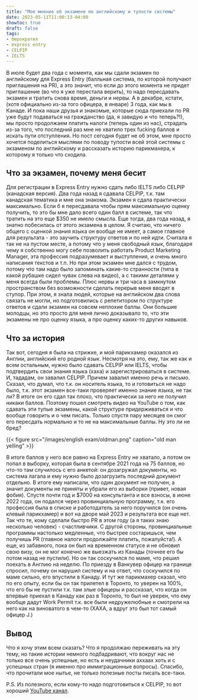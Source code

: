 ```yaml
---
title: "Мое мнение об экзамене по английскому и тупости системы"
date: 2023-05-11T11:00:13-04:00
showtoc: true
draft: false
tags:
- бюрократия
- express entry
- CELPIP
- IELTS
---
```

В июле будет два года с момента, как мы сдали экзамен по английскому для Express Entry (балльная система, по которой получают приглашения на PR), а это значит, что если до этого момента не придет приглашение (во что я уже перестала верить), то надо пересдавать экзамен и тратить снова время, деньги и нервы. А в декабре, кстати, (хотя официально из-за того офицера, в январе) 3 года, как мы в Канаде. И пока наши друзья и знакомые, которые сюда приехали по PR уже будут подаваться на гражданство (да, я завидую и что теперь?!), мы просто продолжаем платить налоги (теперь один из нас), страдать из-за того, что последний раз мне не хватило трех fucking баллов и искать пути отступления. Но пост сегодня будет не об этом, мне просто хочется поделиться мыслями по поводу тупости всей этой системы с экзаменом по английскому и рассказать историю парикмахера, к которому я только что сходила. 

## Что за экзамен, почему меня бесит

Для регистрации в Express Entry нужно сдать либо IELTS либо CELPIP (канадская версия). Два года назад я сдавала CELPIP, т.к. там канадская тематика и мне она знакома. Экзамен я сдала практически максимально. Если б я пересдавала чтобы прям максимальную оценку получить, то это бы мне дало всего один балл в системе, так что тратить на это еще $350 не имело смысла. Еще тогда, два года назад, я знатно побесилась от этого экзамена в целом. Я считаю, что ничего общего с оценкой знания языка он вообще не имеет, а самое главное для результата - это заучить структуру ответов и по ней идти. Считала я так не на пустом месте, а потому что у меня свободный язык, благодаря чему я собственно могу себе позволить работать Product Marketing Manager, эта профессия подразумевает и выступления, и очень много написания текстов и т.п. Но при этом экзамен мне дался с трудом, потому что там надо было запоминать какие-то странности (типа в какой рубашке сидел чувак слева на видео), а с такими деталями у меня всегда были проблемы. Плюс нервы и три часа в замкнутом пространством без возможности сделать перерыв меня вводят в ступор. При этом, я знала людей, которые на английском два слова связать не могли, но подготовились с репетитором по структуре ответов и сдали экзамен на совсем неплохие баллы. Они большие молодцы, но это просто для меня лично доказывало то, что эти экзамены не про оценку языка, а про оценку каких-то других навыков.

## Что за история

Так вот, сегодня я была на стрижке, и мой парикхамер оказался из Англии, английский его родной язык. Несмотря на это, ему, так же как и всем остальным, нужно было сдавать CELPIP или IELTS, чтобы подтвердить свои знания языка (хаха) и зарегистрироваться в системе.
И, тададам, он завалил CELPIP. Причем завалил именно речь и письмо. Сказал, что думал, что т.к. он носитель языка, то и готовиться не надо было, т.к. этот экзамен все-таки проверяет именно знание языка, не так ли? В итоге он его сдал так плохо, что практически за него не получил никаки баллов. Поэтому пошел смотреть видео на YouTube о том, как сдавать эти тупые экзамены, какой структуре придерживаться и что вообще говорить и о чем писать. Только спустя пару месяцев он смог его пересдать нормально и то не на максимальные баллы. Ну это ли не бред? 

{{< figure src="/images/english exam/oldman.png" caption="old man yelling" >}}

В итоге баллов у него все равно на Express Entry не хватало, а потом он попал в выборку, которая была в сентябре 2021 года на 75 баллов, но что-то там случилось с его анкетой: он дозагружал документы, но система лагала и ему нужно было дозагрузить последний документ отдельно. В итоге ему написали, что один документ не получен, а значит документы не приняты и убрали его из выборки (привет, новая фобия). Спустя почти год и $7000 на консультанта и все взносы, в июне 2022 года, он подался через провинциальную программу, т.к. его профессия была в списке и работодатель за него поручился (он очень клевый парикхамер) и вот на дворе май 2023 и результата все еще нет. Так что те, кому сделали быстро PR в этом году (а я таких знаю несколько человек) - счастливчики. С другой стороны, провинциальные программы настолько медленные, что быстрее состаришься, чем получишь PR (главное налоги продолжайте платить, пожалуйста!). А еще, из забавного, пока он был на временном статусе и не обновил свою визу, он не мог конечно же выезжать из Канады (точнее его бы потом назад не пустили). Но он так соскучился по маме, что решил поехать в Англию на неделю. По приезду в Ванкувер офицер на границе спросил, почему он нарушил систему и на ответ, что соскучился по маме сильно, его впустили в Канаду. И тут же парикмахер сказал, что по его опыту, если бы он так прилетел в Торонто, то уверен на 100%, что его бы не пустили т.к. там злые офицеры и рассказал, что когда он впервые приехал в Канаду как раз в Торонто, то был не уверен, что ему вообще дадут Work Permit т.к. все были недружелюбные и смотрели на него как на виноватого в чем-то (ХАХА, а вдруг это был тот самый офицер J.)

## Вывод

Что я хочу этим всем сказать? Что я продолжаю переживать на эту тему, но такие истории немного подбадривают, что вокруг нас не только все очень успешные, но есть и неудачники аххаах хоть и с успешных стран (я именно про иммиграционные вопросы). Спасибо, что прочитали мое нытье, не только полезные посты писать все-таки.

P.S. Из полезного, если кому-то надо подготовиться к CELPIP, то вот хороший [YouTube канал](https://www.youtube.com/playlist?list=PL2-SI2qqn8uSQXIgGsEAWKf6IMh9muHMp).




